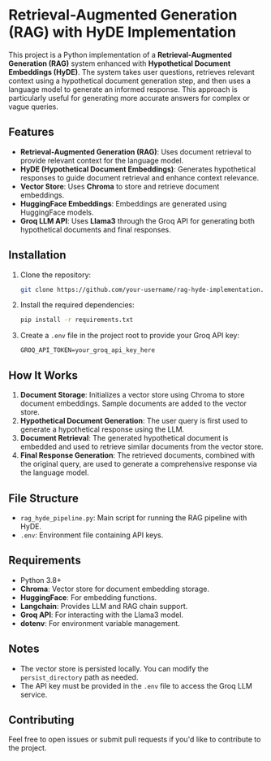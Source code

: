 # Retrieval-Augmented Generation (RAG) with HyDE Implementation

This project is a Python implementation of a **Retrieval-Augmented Generation (RAG)** system enhanced with **Hypothetical Document Embeddings (HyDE)**. The system takes user questions, retrieves relevant context using a hypothetical document generation step, and then uses a language model to generate an informed response. This approach is particularly useful for generating more accurate answers for complex or vague queries.

## Features
- **Retrieval-Augmented Generation (RAG)**: Uses document retrieval to provide relevant context for the language model.
- **HyDE (Hypothetical Document Embeddings)**: Generates hypothetical responses to guide document retrieval and enhance context relevance.
- **Vector Store**: Uses **Chroma** to store and retrieve document embeddings.
- **HuggingFace Embeddings**: Embeddings are generated using HuggingFace models.
- **Groq LLM API**: Uses **Llama3** through the Groq API for generating both hypothetical documents and final responses.

## Installation
1. Clone the repository:
   ```sh
   git clone https://github.com/your-username/rag-hyde-implementation.gi
   ```

2. Install the required dependencies:
   ```sh
   pip install -r requirements.txt
   ```

3. Create a `.env` file in the project root to provide your Groq API key:
   ```
   GROQ_API_TOKEN=your_groq_api_key_here
   ```


## How It Works
1. **Document Storage**: Initializes a vector store using Chroma to store document embeddings. Sample documents are added to the vector store.
2. **Hypothetical Document Generation**: The user query is first used to generate a hypothetical response using the LLM.
3. **Document Retrieval**: The generated hypothetical document is embedded and used to retrieve similar documents from the vector store.
4. **Final Response Generation**: The retrieved documents, combined with the original query, are used to generate a comprehensive response via the language model.

## File Structure
- `rag_hyde_pipeline.py`: Main script for running the RAG pipeline with HyDE.
- `.env`: Environment file containing API keys.


## Requirements
- Python 3.8+
- **Chroma**: Vector store for document embedding storage.
- **HuggingFace**: For embedding functions.
- **Langchain**: Provides LLM and RAG chain support.
- **Groq API**: For interacting with the Llama3 model.
- **dotenv**: For environment variable management.

## Notes
- The vector store is persisted locally. You can modify the `persist_directory` path as needed.
- The API key must be provided in the `.env` file to access the Groq LLM service.

## Contributing
Feel free to open issues or submit pull requests if you'd like to contribute to the project.


